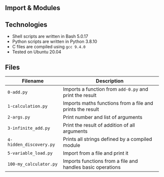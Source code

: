## Import & Modules


## Technologies
* Shell scripts are written in Bash 5.0.17 
* Python scripts are written in Python 3.8.10
* C files are compiled using `gcc 9.4.0` 
* Tested on Ubuntu 20.04

## Files
| Filename | Description |
| -------- | ----------- |
| `0-add.py` | Imports a function from `add-0.py` and print the result |
| `1-calculation.py` | Imports maths functions from a file and prints the result |
| `2-args.py` | Print number and list of arguments |
| `3-infinite_add.py` | Print the result of addition of all arguments |
| `4-hidden_discovery.py` | Prints all strings defined by a compiled module |
| `5-variable_load.py` | Import from a file and print it |
| `100-my_calculator.py` | Imports functions from a file and handles basic operations |
